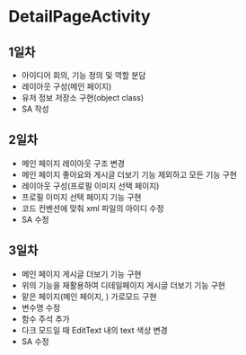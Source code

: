 DetailPageActivity
=
## 1일차

- 아이디어 회의, 기능 정의 및 역할 분담
- 레이아웃 구성(메인 페이지)
- 유저 정보 저장소 구현(object class)
- SA 작성

## 2일차

- 메인 페이지 레이아웃 구조 변경
- 메인 페이지 좋아요와 게시글 더보기 기능 제외하고 모든 기능 구현
- 레이아웃 구성(프로필 이미지 선택 페이지)
- 프로필 이미지 선택 페이지 기능 구현
- 코드 컨벤션에 맞춰 xml 파일의 아이디 수정
- SA 수정

## 3일차
- 메인 페이지 게시글 더보기 기능 구현
- 위의 기능을 재활용하여 디테일페이지 게시글 더보기 기능 구현
- 맡은 페이지(메인 페이지, ) 가로모드 구현
- 변수명 수정
- 함수 주석 추가
- 다크 모드일 때 EditText 내의 text 색상 변경
- SA 수정